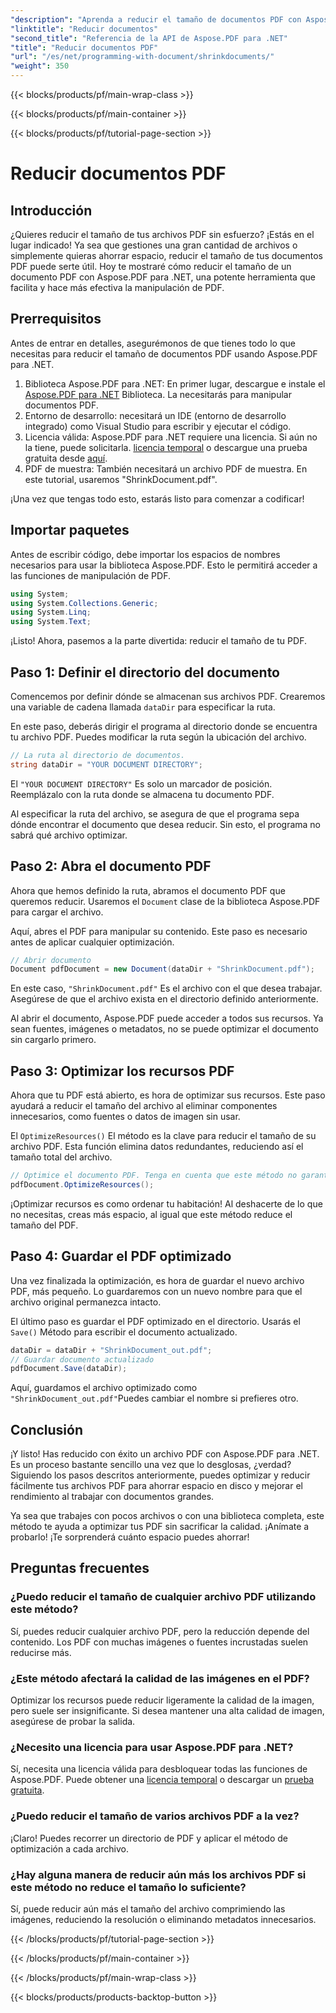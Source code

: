 ```yaml
---
"description": "Aprenda a reducir el tamaño de documentos PDF con Aspose.PDF para .NET con esta guía paso a paso. Optimice los recursos PDF y reduzca el tamaño de los archivos sin sacrificar la calidad."
"linktitle": "Reducir documentos"
"second_title": "Referencia de la API de Aspose.PDF para .NET"
"title": "Reducir documentos PDF"
"url": "/es/net/programming-with-document/shrinkdocuments/"
"weight": 350
---
```


{{< blocks/products/pf/main-wrap-class >}}

{{< blocks/products/pf/main-container >}}

{{< blocks/products/pf/tutorial-page-section >}}

# Reducir documentos PDF

## Introducción

¿Quieres reducir el tamaño de tus archivos PDF sin esfuerzo? ¡Estás en el lugar indicado! Ya sea que gestiones una gran cantidad de archivos o simplemente quieras ahorrar espacio, reducir el tamaño de tus documentos PDF puede serte útil. Hoy te mostraré cómo reducir el tamaño de un documento PDF con Aspose.PDF para .NET, una potente herramienta que facilita y hace más efectiva la manipulación de PDF.

## Prerrequisitos

Antes de entrar en detalles, asegurémonos de que tienes todo lo que necesitas para reducir el tamaño de documentos PDF usando Aspose.PDF para .NET.

1. Biblioteca Aspose.PDF para .NET: En primer lugar, descargue e instale el [Aspose.PDF para .NET](https://releases.aspose.com/pdf/net/) Biblioteca. La necesitarás para manipular documentos PDF.
2. Entorno de desarrollo: necesitará un IDE (entorno de desarrollo integrado) como Visual Studio para escribir y ejecutar el código.
3. Licencia válida: Aspose.PDF para .NET requiere una licencia. Si aún no la tiene, puede solicitarla. [licencia temporal](https://purchase.aspose.com/temporary-license/) o descargue una prueba gratuita desde [aquí](https://releases.aspose.com/).
4. PDF de muestra: También necesitará un archivo PDF de muestra. En este tutorial, usaremos "ShrinkDocument.pdf".

¡Una vez que tengas todo esto, estarás listo para comenzar a codificar!


## Importar paquetes

Antes de escribir código, debe importar los espacios de nombres necesarios para usar la biblioteca Aspose.PDF. Esto le permitirá acceder a las funciones de manipulación de PDF.

```csharp
using System;
using System.Collections.Generic;
using System.Linq;
using System.Text;
```

¡Listo! Ahora, pasemos a la parte divertida: reducir el tamaño de tu PDF.

## Paso 1: Definir el directorio del documento

Comencemos por definir dónde se almacenan sus archivos PDF. Crearemos una variable de cadena llamada `dataDir` para especificar la ruta.

En este paso, deberás dirigir el programa al directorio donde se encuentra tu archivo PDF. Puedes modificar la ruta según la ubicación del archivo.

```csharp
// La ruta al directorio de documentos.
string dataDir = "YOUR DOCUMENT DIRECTORY";
```

El `"YOUR DOCUMENT DIRECTORY"` Es solo un marcador de posición. Reemplázalo con la ruta donde se almacena tu documento PDF.

Al especificar la ruta del archivo, se asegura de que el programa sepa dónde encontrar el documento que desea reducir. Sin esto, el programa no sabrá qué archivo optimizar.


## Paso 2: Abra el documento PDF

Ahora que hemos definido la ruta, abramos el documento PDF que queremos reducir. Usaremos el `Document` clase de la biblioteca Aspose.PDF para cargar el archivo.

Aquí, abres el PDF para manipular su contenido. Este paso es necesario antes de aplicar cualquier optimización.

```csharp
// Abrir documento
Document pdfDocument = new Document(dataDir + "ShrinkDocument.pdf");
```

En este caso, `"ShrinkDocument.pdf"` Es el archivo con el que desea trabajar. Asegúrese de que el archivo exista en el directorio definido anteriormente.

Al abrir el documento, Aspose.PDF puede acceder a todos sus recursos. Ya sean fuentes, imágenes o metadatos, no se puede optimizar el documento sin cargarlo primero.

## Paso 3: Optimizar los recursos PDF

Ahora que tu PDF está abierto, es hora de optimizar sus recursos. Este paso ayudará a reducir el tamaño del archivo al eliminar componentes innecesarios, como fuentes o datos de imagen sin usar.

El `OptimizeResources()` El método es la clave para reducir el tamaño de su archivo PDF. Esta función elimina datos redundantes, reduciendo así el tamaño total del archivo.

```csharp
// Optimice el documento PDF. Tenga en cuenta que este método no garantiza la reducción del tamaño del documento.
pdfDocument.OptimizeResources();
```

¡Optimizar recursos es como ordenar tu habitación! Al deshacerte de lo que no necesitas, creas más espacio, al igual que este método reduce el tamaño del PDF.

## Paso 4: Guardar el PDF optimizado

Una vez finalizada la optimización, es hora de guardar el nuevo archivo PDF, más pequeño. Lo guardaremos con un nuevo nombre para que el archivo original permanezca intacto.

El último paso es guardar el PDF optimizado en el directorio. Usarás el `Save()` Método para escribir el documento actualizado.

```csharp
dataDir = dataDir + "ShrinkDocument_out.pdf";
// Guardar documento actualizado
pdfDocument.Save(dataDir);
```

Aquí, guardamos el archivo optimizado como `"ShrinkDocument_out.pdf"`Puedes cambiar el nombre si prefieres otro.

## Conclusión

¡Y listo! Has reducido con éxito un archivo PDF con Aspose.PDF para .NET. Es un proceso bastante sencillo una vez que lo desglosas, ¿verdad? Siguiendo los pasos descritos anteriormente, puedes optimizar y reducir fácilmente tus archivos PDF para ahorrar espacio en disco y mejorar el rendimiento al trabajar con documentos grandes.

Ya sea que trabajes con pocos archivos o con una biblioteca completa, este método te ayuda a optimizar tus PDF sin sacrificar la calidad. ¡Anímate a probarlo! ¡Te sorprenderá cuánto espacio puedes ahorrar!

## Preguntas frecuentes

### ¿Puedo reducir el tamaño de cualquier archivo PDF utilizando este método?
Sí, puedes reducir cualquier archivo PDF, pero la reducción depende del contenido. Los PDF con muchas imágenes o fuentes incrustadas suelen reducirse más.

### ¿Este método afectará la calidad de las imágenes en el PDF?
Optimizar los recursos puede reducir ligeramente la calidad de la imagen, pero suele ser insignificante. Si desea mantener una alta calidad de imagen, asegúrese de probar la salida.

### ¿Necesito una licencia para usar Aspose.PDF para .NET?
Sí, necesita una licencia válida para desbloquear todas las funciones de Aspose.PDF. Puede obtener una [licencia temporal](https://purchase.aspose.com/temporary-license/) o descargar un [prueba gratuita](https://releases.aspose.com/).

### ¿Puedo reducir el tamaño de varios archivos PDF a la vez?
¡Claro! Puedes recorrer un directorio de PDF y aplicar el método de optimización a cada archivo.

### ¿Hay alguna manera de reducir aún más los archivos PDF si este método no reduce el tamaño lo suficiente?
Sí, puede reducir aún más el tamaño del archivo comprimiendo las imágenes, reduciendo la resolución o eliminando metadatos innecesarios.

{{< /blocks/products/pf/tutorial-page-section >}}

{{< /blocks/products/pf/main-container >}}

{{< /blocks/products/pf/main-wrap-class >}}

{{< blocks/products/products-backtop-button >}}